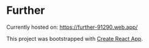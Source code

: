# Further

Currently hosted on: https://further-91290.web.app/

This project was bootstrapped with [Create React App](https://github.com/facebook/create-react-app).